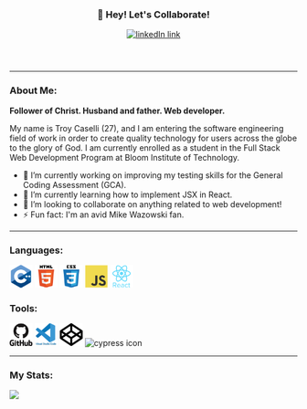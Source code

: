 <header>
  <div align='center'>
    <h3>👋 Hey! Let's Collaborate!</h3>
    <a href='https://www.linkedin.com/in/troy-caselli-7364b3246/'>
      <img src='https://img.shields.io/badge/LinkedIn-blue?logo=linkedin&logoColor=white&style=for-the-badge' alt='linkedIn link'/>
    </a>
  </div>
</header>

---

<h3>About Me:</h3>
<b>Follower of Christ. Husband and father. Web developer.</b>

My name is Troy Caselli (27), and I am entering the software engineering field of work in order to create quality technology for users across the globe to the glory of God. I  am currently enrolled as a student in the Full Stack Web Development Program at Bloom Institute of Technology.

- 🔭 I’m currently working on improving my testing skills for the General Coding Assessment (GCA).
- 🌱 I’m currently learning how to implement JSX in React.
- 👯 I’m looking to collaborate on anything related to web development!
- ⚡ Fun fact: I'm an avid Mike Wazowski fan.

---
 
<h3>Languages:</h3>
<div>
  <img src='https://github.com/devicons/devicon/blob/master/icons/cplusplus/cplusplus-original.svg' alt='c++ icon' height='40px' width='auto'/>
  <img src='https://github.com/devicons/devicon/blob/master/icons/html5/html5-original-wordmark.svg' alt='html icon' height='40px' width='auto'/>
  <img src='https://github.com/devicons/devicon/blob/master/icons/css3/css3-original-wordmark.svg' alt='css icon' height='40px' width='auto'/>
  <img src='https://github.com/devicons/devicon/blob/master/icons/javascript/javascript-original.svg' alt='javascript icon' height='40px' width='auto'/>
  <img src='https://github.com/devicons/devicon/blob/master/icons/react/react-original-wordmark.svg' alt='react icon' height='40px' width='auto'/>
  <img src='' alt='' height='40px' width='auto'/>
  <img src='' alt='' height='40px' width='auto'/>
  <img src='' alt='' height='40px' width='auto'/>
</div>

<h3>Tools:</h3>
<div>
  <img src='https://github.com/devicons/devicon/blob/master/icons/github/github-original-wordmark.svg' alt='github icon' height='40px' width='auto'/>
  <img src='https://github.com/devicons/devicon/blob/master/icons/vscode/vscode-original-wordmark.svg' alt='vs code icon' height='40px' width='auto'/>
  <img src='https://github.com/devicons/devicon/blob/master/icons/codepen/codepen-plain.svg' alt='codepen icon' height='40px' width='auto'/>
  <img src='https://github.com/cypress-io/cypress-icons/blob/master/src/logo/cypress-io-logo-round.svg' alt='cypress icon' height='40px' width='auto'/>
  <img src='' alt='' height='40px' width='auto'/>
  <img src='' alt='' height='40px' width='auto'/>
</div>
 
 ---

<h3>My Stats:</h3>
<img src='http://github-readme-streak-stats.herokuapp.com?user=troycaselli&theme=dark&background=000000)'/>
<!-- <img src='https://github-readme-stats.vercel.app/api/top-langs/?username=troycaselli&layout=compact&theme=vision-friendly-dark'/>
-->
